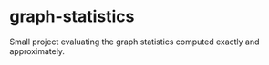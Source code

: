 # graph-statistics
Small project evaluating the graph statistics computed exactly and approximately.
